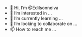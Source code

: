- 👋 Hi, I’m @Edilsonneiva
- 👀 I’m interested in ...
- 🌱 I’m currently learning ...
- 💞️ I’m looking to collaborate on ...
- 📫 How to reach me ...

<!---
Edilsonneiva/Edilsonneiva is a ✨ special ✨ repository because its `README.md` (this file) appears on your GitHub profile.
You can click the Preview link to take a look at your changes.
--->
